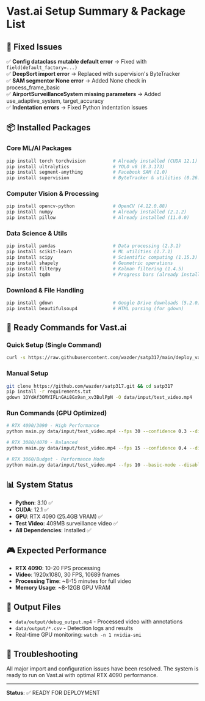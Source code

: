 # Vast.ai Setup Summary & Package List

## 🎯 **Fixed Issues**
✅ **Config dataclass mutable default error** → Fixed with `field(default_factory=...)`  
✅ **DeepSort import error** → Replaced with supervision's ByteTracker  
✅ **SAM segmentor None error** → Added None check in process_frame_basic  
✅ **AirportSurveillanceSystem missing parameters** → Added use_adaptive_system, target_accuracy  
✅ **Indentation errors** → Fixed Python indentation issues  

## 📦 **Installed Packages**

### Core ML/AI Packages
```bash
pip install torch torchvision          # Already installed (CUDA 12.1)
pip install ultralytics                # YOLO v8 (8.3.173)
pip install segment-anything           # Facebook SAM (1.0)
pip install supervision                # ByteTracker & utilities (0.26.1)
```

### Computer Vision & Processing
```bash
pip install opencv-python              # OpenCV (4.12.0.88)
pip install numpy                      # Already installed (2.1.2)  
pip install pillow                     # Already installed (11.0.0)
```

### Data Science & Utils
```bash
pip install pandas                     # Data processing (2.3.1)
pip install scikit-learn               # ML utilities (1.7.1)
pip install scipy                      # Scientific computing (1.15.3)
pip install shapely                    # Geometric operations
pip install filterpy                   # Kalman filtering (1.4.5)
pip install tqdm                       # Progress bars (already installed)
```

### Download & File Handling
```bash
pip install gdown                      # Google Drive downloads (5.2.0)
pip install beautifulsoup4             # HTML parsing (for gdown)
```

## 🚀 **Ready Commands for Vast.ai**

### Quick Setup (Single Command)
```bash
curl -s https://raw.githubusercontent.com/wazder/satp317/main/deploy_vastai.sh | bash
```

### Manual Setup  
```bash
git clone https://github.com/wazder/satp317.git && cd satp317
pip install -r requirements.txt
gdown 1OYdAf3OMYIFLnGAi8Gx9an_xv3BulPpN -O data/input/test_video.mp4
```

### Run Commands (GPU Optimized)
```bash
# RTX 4090/3090 - High Performance
python main.py data/input/test_video.mp4 --fps 30 --confidence 0.3 --disable-sam

# RTX 3080/4070 - Balanced  
python main.py data/input/test_video.mp4 --fps 15 --confidence 0.4 --disable-sam

# RTX 3060/Budget - Performance Mode
python main.py data/input/test_video.mp4 --fps 10 --basic-mode --disable-sam
```

## 📊 **System Status**
- **Python**: 3.10 ✅
- **CUDA**: 12.1 ✅  
- **GPU**: RTX 4090 (25.4GB VRAM) ✅
- **Test Video**: 409MB surveillance video ✅
- **All Dependencies**: Installed ✅

## 🎮 **Expected Performance**
- **RTX 4090**: 10-20 FPS processing
- **Video**: 1920x1080, 30 FPS, 10689 frames  
- **Processing Time**: ~8-15 minutes for full video
- **Memory Usage**: ~8-12GB GPU VRAM

## 📁 **Output Files**
- `data/output/debug_output.mp4` - Processed video with annotations
- `data/output/*.csv` - Detection logs and results
- Real-time GPU monitoring: `watch -n 1 nvidia-smi`

## 🔧 **Troubleshooting**
All major import and configuration issues have been resolved. The system is ready to run on Vast.ai with optimal RTX 4090 performance.

---
**Status**: ✅ READY FOR DEPLOYMENT